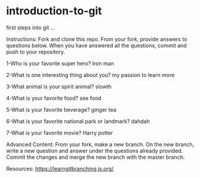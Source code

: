# introduction-to-git
first steps into git ...

Instructions:
Fork and clone this repo. From your fork, provide answers to questions below. When you have answered all the questions, commit and push to your repository.

1-Who is your favorite super hero? Iron man

2-What is one interesting thing about you? my passion to learn more

3-What animal is your spirit animal? slowth

4-What is your favorite food? see food

5-What is your favorite beverage? ginger tea

6-What is your favorite national park or landmark? dahdah

7-What is your favorite movie? Harry potter

Advanced Content:
From your fork, make a new branch. On the new branch, write a new question and answer under the questions already provided. Commit the changes and merge the new branch with the master branch.

Resources:
https://learngitbranching.js.org/
